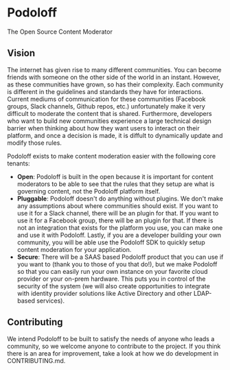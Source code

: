 # Podoloff
The Open Source Content Moderator

## Vision

The internet has given rise to many different communities. You can become friends with someone on the other side of the world in an instant. However, as these communities have grown, so has their complexity. Each community is different in the guidelines and standards they have for interactions. Current mediums of communication for these communities (Facebook groups, Slack channels, Github repos, etc.) unfortunately make it very difficult to moderate the content that is shared. Furthermore, developers who want to build new communities experience a large technical design barrier when thinking about how they want users to interact on their platform, and once a decision is made, it is diffult to dynamically update and modify those rules.

Podoloff exists to make content moderation easier with the following core tenants:
- **Open**: Podoloff is built in the open because it is important for content moderators to be able to see that the rules that they setup are what is governing content, not the Podoloff platform itself.
- **Pluggable**: Podoloff doesn't do anything without plugins. We don't make any assumptions about where communities should exist. If you want to use it for a Slack channel, there will be an plugin for that. If you want to use it for a Facebook group, there will be an plugin for that. If there is not an integration that exists for the platform you use, you can make one and use it with Podoloff. Lastly, if you are a developer building your own community, you will be able use the Podoloff SDK to quickly setup content moderation for your application.
- **Secure**: There will be a SAAS based Podoloff product that you can use if you want to (thank you to those of you that do!), but we make Podoloff so that you can easily run your own instance on your favorite cloud provider or your on-prem hardware. This puts you in control of the security of the system (we will also create opportunities to integrate with identity provider solutions like Active Directory and other LDAP-based services).

## Contributing

We intend Podoloff to be built to satisfy the needs of anyone who leads a community, so we welcome anyone to contribute to the project. If you think there is an area for improvement, take a look at how we do development in CONTRIBUTING.md.